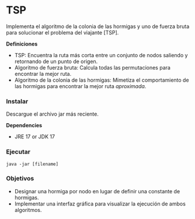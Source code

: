 # TSP
Implementa el algoritmo de la colonia de las hormigas y uno de fuerza bruta para solucionar el problema del viajante [TSP].

**Definiciones**

* TSP: Encuentra la ruta más corta entre un conjunto de nodos saliendo y retornando de un punto de origen.
* Algoritmo de fuerza bruta: Calcula todas las permutaciones para encontrar la mejor ruta.
* Algoritmo de la colonia de las hormigas: Mimetiza el comportamiento de las hormigas para encontrar la mejor ruta *aproximada*.

### Instalar

Descargue el archivo jar más reciente.

**Dependencies**

+ JRE 17 or JDK 17

### Ejecutar

`java -jar [filename]`

### Objetivos

* Designar una hormiga por nodo en lugar de definir una constante de hormigas.
* Implementar una interfaz gráfica para visualizar la ejecución de ambos algoritmos.
